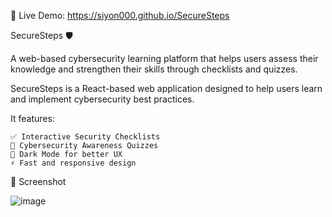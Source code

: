🚀 Live Demo: https://siyon000.github.io/SecureSteps

SecureSteps 🛡️

A web-based cybersecurity learning platform that helps users assess their knowledge and strengthen their skills through checklists and quizzes.

SecureSteps is a React-based web application designed to help users learn and implement cybersecurity best practices.

It features:

    ✅ Interactive Security Checklists
    📝 Cybersecurity Awareness Quizzes
    🌙 Dark Mode for better UX
    ⚡ Fast and responsive design

📸 Screenshot

![image](https://github.com/user-attachments/assets/e7b0bccd-abb9-4f71-8228-e0a7b8700c17)
